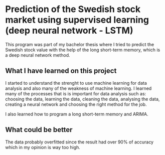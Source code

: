 # Prediction of the Swedish stock market using supervised learning (deep neural network - LSTM)
This program was part of my bachelor thesis where I tried to predict the Swedish stock value with the help of the long short-term memory, which is a deep neural network method.

## What I have learned on this project
I started to understand the strenght to use machine learning for data analysis and also many of the weakness of machine learning. I learned many of the processes that is is important for data analysis such as: choosing the data, learning the data, cleaning the data, analysing the data, creating a neural network and choosing the right method for the job.

I also learned how to program a long short-term memory and ARIMA.

## What could be better
The data probably overfitted since the result had over 90% of accuracy which in my opinion is way too high.
